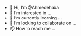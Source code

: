 - 👋 Hi, I’m @Ahmedehaba
- 👀 I’m interested in ...
- 🌱 I’m currently learning ...
- 💞️ I’m looking to collaborate on ...
- 📫 How to reach me ...

<!---
Ahmedehaba/Ahmedehaba is a ✨ special ✨ repository because its `README.md` (this file) appears on your GitHub profile.
You can click the Preview link to take a look at your changes.
--->
